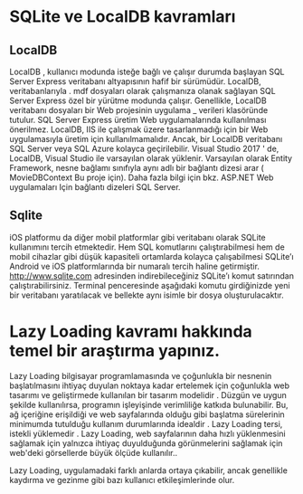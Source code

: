# SQLite ve LocalDB kavramları
## LocalDB
LocalDB , kullanıcı modunda isteğe bağlı ve çalışır durumda başlayan SQL Server Express veritabanı altyapısının hafif bir sürümüdür. LocalDB, veritabanlarıyla . mdf dosyaları
olarak çalışmanıza olanak sağlayan SQL Server Express özel bir yürütme modunda çalışır. Genellikle, LocalDB veritabanı dosyaları bir Web projesinin uygulama _ verileri klasöründe
tutulur.
SQL Server Express üretim Web uygulamalarında kullanılması önerilmez. LocalDB, IIS ile çalışmak üzere tasarlanmadığı için bir Web uygulamasıyla üretim için kullanılmamalıdır. 
Ancak, bir LocalDB veritabanı SQL Server veya SQL Azure kolayca geçirilebilir.
Visual Studio 2017 ' de, LocalDB, Visual Studio ile varsayılan olarak yüklenir.
Varsayılan olarak Entity Framework, nesne bağlamı sınıfıyla aynı adlı bir bağlantı dizesi arar ( MovieDBContext Bu proje için). Daha fazla bilgi için bkz. ASP.NET Web uygulamaları
Için bağlantı dizeleri SQL Server.

## Sqlite
iOS platformu da diğer mobil platformlar gibi veritabanı olarak SQLite kullanımını tercih etmektedir. Hem SQL komutlarını çalıştırabilmesi hem de mobil cihazlar gibi 
düşük kapasiteli ortamlarda kolayca çalışabilmesi SQLite’ı Android ve iOS platformlarında bir numaralı tercih haline getirmiştir.
http://www.sqlite.com adresinden indirebileceğiniz SQLite’ı komut satırından çalıştırabilirsiniz. Terminal penceresinde aşağıdaki komutu girdiğinizde yeni bir veritabanı 
yaratılacak ve bellekte aynı isimle bir dosya oluşturulacaktır.

# Lazy Loading kavramı hakkında temel bir araştırma yapınız.
Lazy Loading bilgisayar programlamasında ve çoğunlukla bir nesnenin başlatılmasını ihtiyaç duyulan noktaya kadar ertelemek için çoğunlukla web tasarımı ve geliştirmede
kullanılan bir tasarım modelidir . Düzgün ve uygun şekilde kullanılırsa, programın işleyişinde verimliliğe katkıda bulunabilir. Bu, ağ içeriğine erişildiği ve web
sayfalarında olduğu gibi başlatma sürelerinin minimumda tutulduğu kullanım durumlarında idealdir . Lazy Loading tersi, istekli yüklemedir . Lazy Loading, 
web sayfalarının daha hızlı yüklenmesini sağlamak için yalnızca ihtiyaç duyulduğunda görünmelerini sağlamak için web'deki görsellerde büyük ölçüde kullanılır..

Lazy Loading, uygulamadaki farklı anlarda ortaya çıkabilir, ancak genellikle kaydırma ve gezinme gibi bazı kullanıcı etkileşimlerinde olur. 

